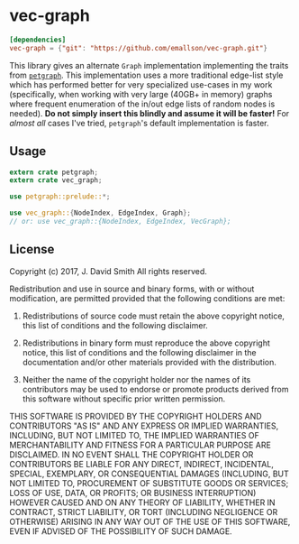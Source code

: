 # vec-graph

```toml
[dependencies]
vec-graph = {"git": "https://github.com/emallson/vec-graph.git"}
```

This library gives an alternate `Graph` implementation implementing the
traits from [`petgraph`](https://docs.rs/petgraph/). This implementation uses
a more traditional edge-list style which has performed better for very
specialized use-cases in my work (specifically, when working with very large
(40GB+ in memory) graphs where frequent enumeration of the in/out edge lists of
random nodes is needed). **Do not simply insert this blindly and assume it will
be faster!** For *almost all* cases I've tried, `petgraph`'s default
implementation is faster.

## Usage

```rust
extern crate petgraph;
extern crate vec_graph;

use petgraph::prelude::*;

use vec_graph::{NodeIndex, EdgeIndex, Graph}; 
// or: use vec_graph::{NodeIndex, EdgeIndex, VecGraph};
```

## License
Copyright (c) 2017, J. David Smith
All rights reserved.

Redistribution and use in source and binary forms, with or without modification, are permitted provided that the following conditions are met:

1. Redistributions of source code must retain the above copyright notice, this list of conditions and the following disclaimer.

2. Redistributions in binary form must reproduce the above copyright notice, this list of conditions and the following disclaimer in the documentation and/or other materials provided with the distribution.

3. Neither the name of the copyright holder nor the names of its contributors may be used to endorse or promote products derived from this software without specific prior written permission.

THIS SOFTWARE IS PROVIDED BY THE COPYRIGHT HOLDERS AND CONTRIBUTORS "AS IS" AND ANY EXPRESS OR IMPLIED WARRANTIES, INCLUDING, BUT NOT LIMITED TO, THE IMPLIED WARRANTIES OF MERCHANTABILITY AND FITNESS FOR A PARTICULAR PURPOSE ARE DISCLAIMED. IN NO EVENT SHALL THE COPYRIGHT HOLDER OR CONTRIBUTORS BE LIABLE FOR ANY DIRECT, INDIRECT, INCIDENTAL, SPECIAL, EXEMPLARY, OR CONSEQUENTIAL DAMAGES (INCLUDING, BUT NOT LIMITED TO, PROCUREMENT OF SUBSTITUTE GOODS OR SERVICES; LOSS OF USE, DATA, OR PROFITS; OR BUSINESS INTERRUPTION) HOWEVER CAUSED AND ON ANY THEORY OF LIABILITY, WHETHER IN CONTRACT, STRICT LIABILITY, OR TORT (INCLUDING NEGLIGENCE OR OTHERWISE) ARISING IN ANY WAY OUT OF THE USE OF THIS SOFTWARE, EVEN IF ADVISED OF THE POSSIBILITY OF SUCH DAMAGE.
